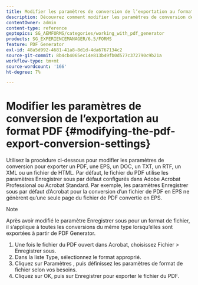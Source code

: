 ```yaml
---
title: Modifier les paramètres de conversion de l’exportation au format PDF
description: Découvrez comment modifier les paramètres de conversion de l’exportation PDF.
contentOwner: admin
content-type: reference
geptopics: SG_AEMFORMS/categories/working_with_pdf_generator
products: SG_EXPERIENCEMANAGER/6.5/FORMS
feature: PDF Generator
exl-id: 48a5d992-4681-41a8-8d1d-4da6767134c2
source-git-commit: 8b4cb4065ec14e813b49fb0d577c372790c9b21a
workflow-type: tm+mt
source-wordcount: '166'
ht-degree: 7%

---
```


# Modifier les paramètres de conversion de l’exportation au format PDF {#modifying-the-pdf-export-conversion-settings}

Utilisez la procédure ci-dessous pour modifier les paramètres de conversion pour exporter un PDF, une EPS, un DOC, un TXT, un RTF, un XML ou un fichier de HTML. Par défaut, le fichier du PDF utilise les paramètres Enregistrer sous par défaut configurés dans Adobe Acrobat Professional ou Acrobat Standard. Par exemple, les paramètres Enregistrer sous par défaut d’Acrobat pour la conversion d’un fichier de PDF en EPS ne génèrent qu’une seule page du fichier de PDF convertie en EPS.

>[!NOTE]
>
>Après avoir modifié le paramètre Enregistrer sous pour un format de fichier, il s’applique à toutes les conversions du même type lorsqu’elles sont exportées à partir de PDF Generator.

1. Une fois le fichier du PDF ouvert dans Acrobat, choisissez Fichier > Enregistrer sous.
1. Dans la liste Type, sélectionnez le format approprié.
1. Cliquez sur Paramètres , puis définissez les paramètres de format de fichier selon vos besoins.
1. Cliquez sur OK, puis sur Enregistrer pour exporter le fichier du PDF.
